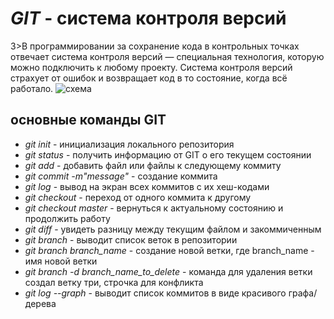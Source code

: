 *GIT*  - система контроля версий
======
3>В программировании за сохранение кода в контрольных точках отвечает система контроля версий — специальная технология, которую можно подключить к любому проекту. Система контроля версий страхует от ошибок и возвращает код в то состояние, когда всё работало.
![схема](scheme.jpg)

основные команды GIT
--------------------
* *git init* - инициализация локального репозитория
* *git status* - получить информацию от GIT о его текущем состоянии
* *git add* - добавить файл или файлы к следующему коммиту
* *git commit -m"message"* - создание коммита
* *git log* - вывод на экран всех коммитов с их хеш-кодами
* *git checkout* - переход от одного коммита к другому
* *git checkout master* - вернуться к актуальному состоянию и продолжить работу
* *git diff* - увидеть разницу между текущим файлом и закоммиченным
* *git branch* - выводит список веток в репозитории
* *git branch branch_name* - создание новой ветки, где branch_name - имя новой ветки
* *git branch -d branch_name_to_delete* - команда для удаления ветки
создал ветку три, строчка для конфликта
* *git log --graph* - выводит список коммитов в виде красивого графа/дерева